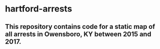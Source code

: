 # hartford-arrests

## This repository contains code for a static map of all arrests in Owensboro, KY between 2015 and 2017.
